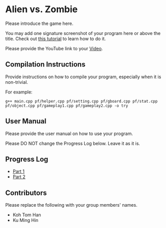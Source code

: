 # Alien vs. Zombie

Please introduce the game here.

You may add one signature screenshot of your program here or above the title. Check out [this tutorial](https://www.digitalocean.com/community/tutorials/markdown-markdown-images) to learn how to do it.

Please provide the YouTube link to your [Video](https://www.youtube.com/watch?v=p2-_aTXVEeg).

## Compilation Instructions

Provide instructions on how to compile your program, especially when it is non-trivial.

For example:

```
g++ main.cpp pf/helper.cpp pf/setting.cpp pf/gboard.cpp pf/stat.cpp pf/object.cpp pf/gameplay1.cpp pf/gameplay2.cpp -o try

```

## User Manual

Please provide the user manual on how to use your program.

Please DO NOT change the Progress Log below. Leave it as it is.

## Progress Log

- [Part 1](PART1.md)
- [Part 2](PART2.md)

## Contributors

Please replace the following with your group members' names. 

- Koh Tom Han
- Ku Ming Hin


